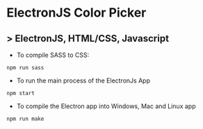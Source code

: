 # ElectronJS Color Picker

## > ElectronJS, HTML/CSS, Javascript

- To compile SASS to CSS:

`npm run sass`

- To run the main process of the ElectronJs App

`npm start`

- To compile the Electron app into Windows, Mac and Linux app

`npm run make`
